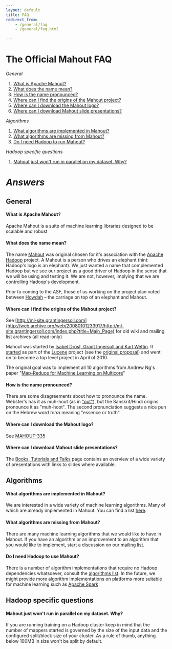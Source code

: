 ```yaml
---
layout: default
title: FAQ
redirect_from:
    - /general/faq
    - /general/faq.html
    
---
```


# The Official Mahout FAQ

*General*

1. [What is Apache Mahout?](#whatis)
1. [What does the name mean?](#mean)
1. [How is the name pronounced?](#pronounce)
1. [Where can I find the origins of the Mahout project?](#historical)
1. [Where can I download the Mahout logo?](#downloadlogo)
1. [Where can I download Mahout slide presentations?](#presentations)

*Algorithms*

1. [What algorithms are implemented in Mahout?](#algos)
1. [What algorithms are missing from Mahout?](#todo)
1. [Do I need Hadoop to run Mahout?](#hadoop)

*Hadoop specific questions*

1. [Mahout just won't run in parallel on my dataset. Why?](#split)


# *Answers*


## General


<a name="whatis"></a>
#### What is Apache Mahout?

Apache Mahout is a suite of machine learning libraries designed to be
scalable and robust

<a name="mean"></a>
#### What does the name mean?

The name [Mahout](http://en.wikipedia.org/wiki/Mahout)
 was original chosen for it's association with the [Apache Hadoop](http://hadoop.apache.org)
 project.  A Mahout is a person who drives an elephant (hint: Hadoop's logo
is an elephant).  We just wanted a name that complemented Hadoop but we see
our project as a good driver of Hadoop in the sense that we will be using
and testing it.  We are not, however, implying that we are controlling
Hadoop's development.

Prior to coming to the ASF, those of us working on the project plan voted between [Howdah](http://en.wikipedia.org/wiki/Howdah) – the carriage on top of an elephant and Mahout.

<a name="historical"></a>
#### Where can I find the origins of the Mahout project?

See [http://ml-site.grantingersoll.com](http://web.archive.org/web/20080101233917/http://ml-site.grantingersoll.com/index.php?title=Main_Page)
 for old wiki and mailing list archives (all read-only)

Mahout was started by <a href="http://web.archive.org/web/20071228055210/http://ml-site.grantingersoll.com/index.php?title=Main_Page" class="external-link" rel="nofollow">Isabel Drost, Grant Ingersoll and Karl Wettin</a>. It <a href="http://web.archive.org/web/20080201093120/http://lucene.apache.org/#22+January+2008+-+Lucene+PMC+Approves+Mahout+Machine+Learning+Project" class="external-link" rel="nofollow">started</a> as part of the <a href="http://lucene.apache.org" class="external-link" rel="nofollow">Lucene</a> project (see the <a href="http://web.archive.org/web/20080102151102/http://ml-site.grantingersoll.com/index.php?title=Incubator_proposal" class="external-link" rel="nofollow">original proposal</a>) and went on to become a top level project in April of 2010.</p><p style="text-align: left;">The original goal was to implement all 10 algorithms from Andrew Ng's paper &quot;<a href="http://ai.stanford.edu/~ang/papers/nips06-mapreducemulticore.pdf" class="external-link" rel="nofollow">Map-Reduce for Machine Learning on Multicore</a>&quot;</p>

<a name="pronounce"></a>
#### How is the name pronounced?

There are some disagreements about how to pronounce the name. Webster's has it as muh-hout (as in ["out"](http://dictionary.reference.com/browse/mahout)), but the Sanskrit/Hindi origins pronounce it as "muh-hoot". The second pronunciation suggests a nice pun on the Hebrew word מהות meaning "essence or truth".

<a name="downloadlogo"></a>
#### Where can I download the Mahout logo?

See [MAHOUT-335](https://issues.apache.org/jira/browse/MAHOUT-335)


<a name="presentations"></a>
#### Where can I download Mahout slide presentations?

The [Books, Tutorials and Talks](https://mahout.apache.org/general/books-tutorials-and-talks.html)
 page contains an overview of a wide variety of presentations with links to slides where available.

## Algorithms

<a name="algos"></a>
#### What algorithms are implemented in Mahout?

We are interested in a wide variety of machine learning algorithms. Many of
which are already implemented in Mahout. You can find a list [here](https://mahout.apache.org/users/basics/algorithms.html).

<a name="todo"></a>
#### What algorithms are missing from Mahout?

There are many machine learning algorithms that we would like to have in
Mahout. If you have an algorithm or an improvement to an algorithm that you would
like to implement, start a discussion on our [mailing list](https://mahout.apache.org/community/mailing-lists.html).

<a name="hadoop"></a>
#### Do I need Hadoop to use Mahout?

There is a number of algorithm implementations that require no Hadoop dependencies whatsoever, consult the [algorithms list](https://mahout.apache.org/users/basics/algorithms.html). In the future, we might provide more algorithm implementations on platforms more suitable for machine learning such as [Apache Spark](http://spark.apache.org)

## Hadoop specific questions
<a name="split"></a>
#### Mahout just won't run in parallel on my dataset. Why?

If you are running training on a Hadoop cluster keep in mind that the number of mappers started is governed by the size of the input data and the configured split/block size of your cluster. As a rule of thumb,
anything below 100MB in size won't be split by default. 
